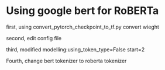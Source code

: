 # Using google bert for RoBERTa 

first, using convert_pytorch_checkpoint_to_tf.py convert wieght

second, edit config file

third, modified modelling:using_token_type=False start=2

Fourth, change bert tokenizer to roberta tokenizer
